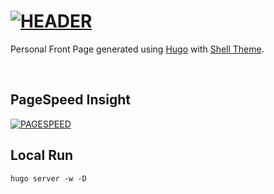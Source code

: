 # [<img style="float:middle" width="auto" alt="HEADER" src="https://raw.githubusercontent.com/gist/kwchang0831/fc3db1d5825771420efef22ad5b3a97e/raw/metrics.repository.intro.svg">](#)

Personal Front Page generated using [Hugo](https://gohugo.io/) with [Shell Theme](https://themes.gohugo.io/themes/hugo-theme-shell/).

<br/>

## PageSpeed Insight

[<img style="float:middle" width="auto" alt="PAGESPEED" src="https://raw.githubusercontent.com/gist/kwchang0831/fc3db1d5825771420efef22ad5b3a97e/raw/00a6d2b16df8a6721af2f689382822979e51b342/metrics.pagespeed.svg">](#)

## Local Run

```shell
hugo server -w -D
```
